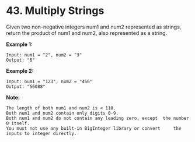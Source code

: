 # 43. Multiply Strings

Given two non-negative integers num1 and num2 represented as strings, return the product of num1 and num2, also represented as a string.

**Example 1:**

    Input: num1 = "2", num2 = "3"
    Output: "6"

**Example 2:**

    Input: num1 = "123", num2 = "456"
    Output: "56088"

**Note:**

    The length of both num1 and num2 is < 110.
    Both num1 and num2 contain only digits 0-9.
    Both num1 and num2 do not contain any leading zero, except  the number 0 itself.
    You must not use any built-in BigInteger library or convert     the inputs to integer directly.